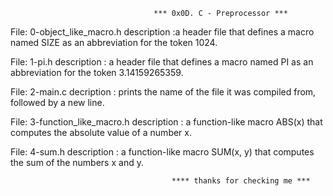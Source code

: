                                     *** 0x0D. C - Preprocessor ***

File: 0-object_like_macro.h description :a header file that defines a macro named SIZE as an abbreviation for the token 1024.

File: 1-pi.h description : a header file that defines a macro named PI as an abbreviation for the token 3.14159265359.

File: 2-main.c decription : prints the name of the file it was compiled from, followed by a new line.

File: 3-function_like_macro.h description : a function-like macro ABS(x) that computes the absolute value of a number x.

File: 4-sum.h description :  a function-like macro SUM(x, y) that computes the sum of the numbers x and y.

                                        **** thanks for checking me ***
